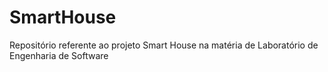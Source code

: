 # SmartHouse
Repositório referente ao projeto Smart House na matéria de Laboratório de Engenharia de Software
